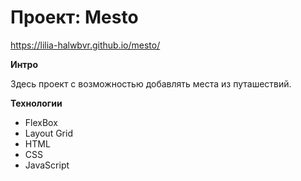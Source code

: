 # Проект: Mesto

https://lilia-halwbvr.github.io/mesto/

**Интро**


Здесь проект с возможностью добавлять места из путашествий.

**Технологии**

* FlexBox
* Layout Grid
* HTML
* CSS
* JavaScript


